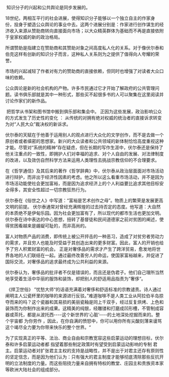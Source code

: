 ​		知识分子的兴起和公共舆论是同步发展的。

​		18世纪，两相互平行的社会进展，使得知识分子能够以一个独立自主的作家身份，投身于塑造公众舆论的事业中去。这两个进展分别是：作家进行创作谋生的经济收入来源从赞助商转向直接面向市场；以大众精英群体为基础而不再是直接依附于皇家权威的新的政治格局。

​		所谓赞助是指建立在赞助商和其赞助对象之间高度私人化的关系。对于像伏尔泰和伯克这样有创新的知识分子而言，这种私人关系则为之提供了值得向人夸耀的荣誉。

​		市场的兴起减轻了作者对有力的赞助商的直接依赖，但同时也增强了对读者大众口味的依赖。

​		公众舆论是新的社会机构的产物。许多市民通过它才开始了解政府的公共管理问题。读书俱乐部就是其中一种形式，那些买不起很多书的人可以聚集在这里阅读并讨论作家们的新作品。

​		把哲学从书架和图书馆中搬到俱乐部和集会中。 正因为这些发展，政治影响公众的方式发生了历史性的变化 ： 从传统的对拥有绝对权威的统治者的直接诉求转变为对“人民大众”裁决权的新诉求。

​		伏尔泰的天赋在于他善于运用别人的观点进行大众化的文学创作，而不是去做一个原创者或者缜密的思想家。新兴的大众读者和公共领域的新体制恰恰高度重视这种才能。尽管对“系统的精神”存在疑虑，但在长期的写作生涯中，伏尔泰还是保持了他关注重点的一致性，即拥护人们对幸福的追求、对个人自由的发展、对法律制度的改进，以及效仿自然科学方法来运用人类理性去挑战宗教信仰的不合理要求。

​		在《哲学通信》及其后来的著作《哲学辞典》中，伏尔泰从政治层面面对市场活动进行辩护，而非出于经济性因素的考虑。他之所以这么看重市场活动，并不是因为市场活动能使社会更加富裕，而是因为追求经济上的个人利益要比追求其他目标安全得多，其安全性超过一切宗教狂热行为。

​		伏尔泰在《俗世之人》中写道：“富裕是艺术创作之母”。物质上的繁荣是发展更高文明的前提。 伏尔泰通常对曾经充满辉煌的过去持否定的态度。他写道：大自然的本质绝不是伊甸乐园。因为社会更加富有了，所以现代的都市生活也更加文明。伏尔泰在诗中表达的中心思想，扭转了基督徒和民间道德家之前对贫困的阐述，使得贫困看越来是龌龊可耻的，而非高尚的。

​		富人对物质产品的消费，即传统上被公开抨击的一种恶习，造成了对贫穷者劳动力的需求，并且穷人也能及时受益于其创造出来的更多财富。因此，富人的开销也给予了穷人积累财富的机会。  正是对奢侈品的需求才产生了跨洋贸易，愈发地将世界各地的人们联结在一起。通过最终改善穷人的命运，使国家富裕越来，并促进了国际交流，对奢侈品的追求最终成为公共利益的来源。

​		伏尔泰认为，奢侈品的批评者不仅是错误的，而且还是伪君子。他们自己理所当然地享受着生活中华丽的服饰和装饰，却把别人的舒适用品指责为”奢侈“。

​		《捍卫世俗》 ”忧愁大师“的话语充满着对奢侈和舒适标准的宗教谴责。诗人通过阐明主人公瓷杯里的咖啡的来源进行反驳。”难道咖啡不是人类工业从阿拉伯半岛掠夺而来的吗？这个瓷器和其易损的美丽瓷釉是同上千双手，经过反复烘烤、上色和装饰而为你制作出来的成果。这精美的纯银，经雕镂和打磨成凹形槽，不管制成容器或茶托，都是从波托西----这个新世界的‘心脏’----的土地深处挖掘而来的。整个宇宙都 为你劳作 ，因此，在你自满的愤怒中，你可以用你所有尖酸刻薄来谩骂这个竭尽全力要为你带来快乐的整个世界。“

​		为了实现真正的平等、法治、商业自由和宗教宽容这些启蒙运动的理想目标，伏尔泰和许多启蒙运动者都 指望着那些制定政策时有望受到启蒙运动影响的专制 君主。启蒙运动者对扩张君主主权的支持是战略性，并不是出于对君主还存有原则性的坚定信念，而是因为他们认为：只有强大的君主制度才能够彻底清除那些反抗开明的立法制度的力量。而这些阻挠力量来自拥有特权的教堂、庄园主和贵族资本家等欧洲大陆社会的组成部分。